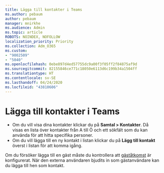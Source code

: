 ```yaml
---
title: Lägga till kontakter i Teams
ms.author: pebaum
author: pebaum
manager: mnirkhe
ms.audience: Admin
ms.topic: article
ROBOTS: NOINDEX, NOFOLLOW
localization_priority: Priority
ms.collection: Adm_O365
ms.custom:
- "9002509"
- "5040"
ms.openlocfilehash: 0ebe897d4ed57755dc9a00f3f05ff2f84875af9d
ms.sourcegitcommit: 82155846ce771c18050e6113d6c199b34a1504ff
ms.translationtype: HT
ms.contentlocale: sv-SE
ms.lasthandoff: 04/24/2020
ms.locfileid: "43810606"
---
```

# <a name="add-contacts-in-teams"></a>Lägga till kontakter i Teams

- Om du vill visa dina kontakter klickar du på **Samtal > Kontakter**. Då visas en lista över kontakter från A till Ö och ett sökfält som du kan använda för att hitta specifika personer. 
- Om du vill lägga till en ny kontakt i listan klickar du på **Lägg till kontakt** överst i listan för att komma igång.

Om du försöker lägga till en gäst måste du kontrollera att [gäståtkomst](https://docs.microsoft.com/microsoftteams/set-up-guests) är konfigurerat. När den externa användaren bjudits in som gästanvändare kan du lägga till hen som kontakt.
